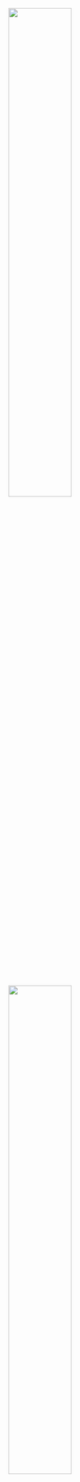 <p align="center">
<img width="50%"  src="https://github-readme-stats.vercel.app/api?username=WangHaoZhe&count_private=true&show_icons=true&include_all_commits=false&hide_border=true&hide_title=true" />
<img width="50%"  src="https://github-readme-streak-stats.herokuapp.com/?user=WangHaoZhe&hide_border=true" />
</p>
